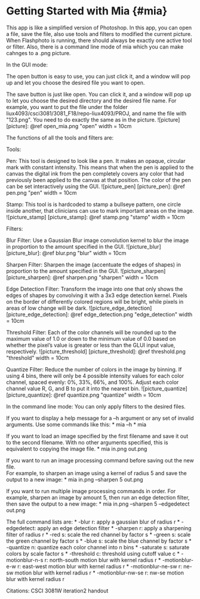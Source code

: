 Getting Started with Mia     {#mia}
============
This app is like a simplified version of Photoshop. In this app, you can open a
file, save the file, also use tools and filters to modified the current picture.
When Flashphoto is running, there should always be exactly one active tool or
filter. Also, there is a command line mode of mia which you can make cahnges to
a .png picture.

In the GUI mode:

The open button is easy to use, you can just click it, and a window will
pop up and let you choose the desired file you want to open.

The save button is just like open. You can click it, and a window will
pop up to let you choose the desired directory and the desired file name.
For example, you want to put the file under the folder
liux4093/csci3081/3081_F18/repo-liux4093/PROJ, and name the file with "123.png".
You need to do exactly the same as in the picture.
![picture]
[picture]: @ref open_mia.png "open" width = 10cm

The functions of all the tools and filters are:

Tools:

Pen: This tool is designed to look like a pen.  It makes an opaque, circular
mark with constant intensity.  This means that when the pen is applied to the
canvas the digital ink from the pen completely covers any color that had
previously been applied to the canvas at that position.  The color of the pen
can be set interactively using the GUI.
![picture_pen]
[picture_pen]: @ref pen.png "pen" width = 10cm

Stamp: This tool is is hardcoded to stamp a bullseye pattern, one circle inside
another, that clinicians can use to mark important areas on the image.
![picture_stamp]
[picture_stamp]: @ref stamp.png "stamp" width = 10cm

Filters:

Blur Filter: Use a Gaussian Blur image convolution kernel to blur the image in
proportion to the amount specified in the GUI.
![picture_blur]
[picture_blur]: @ref blur.png "blur" width = 10cm

Sharpen Filter: Sharpen the image (accentuate the edges of shapes) in proportion
to the amount specified in the GUI.
![picture_sharpen]
[picture_sharpen]: @ref sharpen.png "sharpen" width = 10cm

Edge Detection Filter: Transform the image into one that only shows the edges of
shapes by convolving it with a 3x3 edge detection kernel. Pixels on the border
of differently colored regions will be bright, while pixels in areas of low
change will be dark.
![picture_edge_detection]
[picture_edge_detection]: @ref edge_detection.png "edge_detection" width = 10cm

Threshold Filter: Each of the color channels will be rounded up to the maximum
value of 1.0 or down to the minimum value of 0.0 based on whether the pixel’s
value is greater or less than the GLUI input value, respectively.
![picture_threshold]
[picture_threshold]: @ref threshold.png "threshold" width = 10cm

Quantize Filter: Reduce the number of colors in the image by binning.  If using
4 bins, there will only be 4 possible intensity values for each color channel,
spaced evenly: 0%, 33%, 66%, and 100%.  Adjust each color channel value R, G,
and B to put it into the nearest bin.
![picture_quantize]
[picture_quantize]: @ref quantize.png "quantize" width = 10cm

In the command line mode:
You can only apply filters to the desired files.

If you want to display a help message for a –h argument or any set of invalid
arguments. Use some commands like this:
    * mia –h
    * mia <any invalid arguments>

If you want to load an image specified by the first filename and save it out to
the second filename.  With no other arguments specified, this is equivalent to
copying the image file.
    * mia in.png out.png

If you want to run an image processing command before saving out the new file.  
For example, to sharpen an image using a kernel of radius 5 and save the output
to a new image:
    * mia in.png –sharpen 5 out.png

If you want to run multiple image processing commands in order.  For example,
sharpen an image by amount 5, then run an edge detection filter, then save the
output to a new image:
    * mia in.png –sharpen 5 –edgedetect out.png

The full command lists are:
    * -blur r:             apply a gaussian blur of radius r
    * -edgedetect:         apply an edge detection filter
    * -sharpen r:          apply a sharpening filter of radius r
    * -red s:              scale the red channel by factor s
    * -green s:            scale the green channel by factor s
    * -blue s:             scale the blue channel by factor s
    * -quantize n:         quantize each color channel into n bins
    * -saturate s:         saturate colors by scale factor s
    * -threshold c:        threshold using cutoff value c
    * -motionblur-n-s r:   north-south motion blur with kernel radius r
    * -motionblur-e-w r:   east-west motion blur with kernel radius r
    * -motionblur-ne-sw r: ne-sw motion blur with kernel radius r
    * -motionblur-nw-se r: nw-se motion blur with kernel radius r

Citations:
CSCI 3081W iteration2 handout
